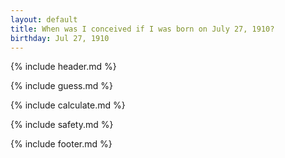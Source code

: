 ```yaml
---
layout: default
title: When was I conceived if I was born on July 27, 1910?
birthday: Jul 27, 1910
---
```


{% include header.md %}

{% include guess.md %}

{% include calculate.md %}

{% include safety.md %}

{% include footer.md %}



